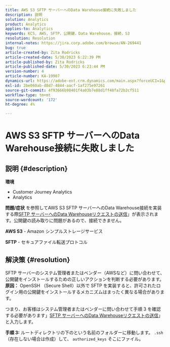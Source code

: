 ```yaml
---
title: AWS S3 SFTP サーバーへのData Warehouse接続に失敗しました
description: 説明
solution: Analytics
product: Analytics
applies-to: Analytics
keywords: KCS, AWS, SFTP，公開鍵，Data Warehouse，接続，S3
resolution: Resolution
internal-notes: https://jira.corp.adobe.com/browse/AN-269441
bug: true
article-created-by: Zita Rodricks
article-created-date: 5/30/2023 6:22:39 PM
article-published-by: Zita Rodricks
article-published-date: 5/30/2023 6:23:44 PM
version-number: 4
article-number: KA-19907
dynamics-url: https://adobe-ent.crm.dynamics.com/main.aspx?forceUCI=1&pagetype=entityrecord&etn=knowledgearticle&id=55ac85f3-16ff-ed11-8f6e-6045bd006b25
exl-id: 2be060ab-d8d7-4844-aacf-1af275e97261
source-git-commit: 4f93666b98401f4a03b7e88d1ff48fa72b2cf511
workflow-type: tm+mt
source-wordcount: '172'
ht-degree: 4%

---
```


# AWS S3 SFTP サーバーへのData Warehouse接続に失敗しました

## 説明 {#description}

<b>環境</b>
- Customer Journey Analytics
- Analytics



<b>問題/症状</b>
を参照してAWS S3 SFTP サーバーへのData Warehouse接続を実装する際[SFTP サーバーへのData Warehouseリクエストの送信](https://experienceleague.adobe.com/docs/analytics/export/ftp-and-sftp/secure-file-transfer-protocol/ftp-sftp-dw.html?lang=en)」が表示されます。公開鍵の読み取りに問題があるので、接続できません。



<b>AWS S3</b> - Amazon シンプルストレージサービス

<b>SFTP</b> - セキュアファイル転送プロトコル


## 解決策 {#resolution}

SFTP サーバーのシステム管理者またはベンダー（AWSなど）に問い合わせて、公開鍵をインストールするための正しいアクションを判断する必要があります。<br><b>原因：</b>
OpenSSH （Secure Shell）以外で SFTP を実装すると、許可されたログイン用の公開鍵をインストールするメカニズムはまったく異なる場合があります。

つまり、お客様はシステム管理者またはベンダーに問い合わせて手順 3 を確認する必要があります」[SFTP サーバーへのData Warehouseリクエストの送信](https://experienceleague.adobe.com/docs/analytics/export/ftp-and-sftp/secure-file-transfer-protocol/ftp-sftp-dw.html?lang=en)」と入力します。

<b>手順 3:</b> ルートディレクトリの下のという名前のフォルダーに移動します。 `.ssh` （存在しない場合は作成）して、 `authorized_keys` そこにファイル。
